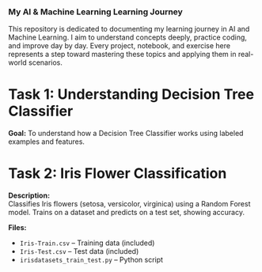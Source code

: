 ### My AI & Machine Learning Learning Journey

This repository is dedicated to documenting my learning journey in AI and Machine Learning. I aim to understand concepts deeply, practice coding, and improve day by day. Every project, notebook, and exercise here represents a step toward mastering these topics and applying them in real-world scenarios.

# Task 1: Understanding Decision Tree Classifier

**Goal:**
To understand how a Decision Tree Classifier works using labeled examples and features.

# Task 2: Iris Flower Classification  

**Description:**  
Classifies Iris flowers (setosa, versicolor, virginica) using a Random Forest model. Trains on a dataset and predicts on a test set, showing accuracy.  

**Files:**  
- `Iris-Train.csv` – Training data (included)  
- `Iris-Test.csv` – Test data (included)  
- `irisdatasets_train_test.py` – Python script  
